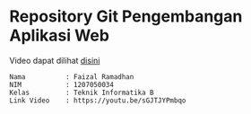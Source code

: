 # Repository Git Pengembangan Aplikasi Web
<span>Video dapat dilihat <a href="https://youtu.be/sGJTJYPmbqo" target="_blank">disini</a></span>
```
Nama          : Faizal Ramadhan
NIM           : 1207050034
Kelas         : Teknik Informatika B
Link Video    : https://youtu.be/sGJTJYPmbqo
```
